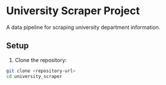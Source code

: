 # University Scraper Project

A data pipeline for scraping university department information.

## Setup

1. Clone the repository:
```bash
git clone <repository-url>
cd university_scraper